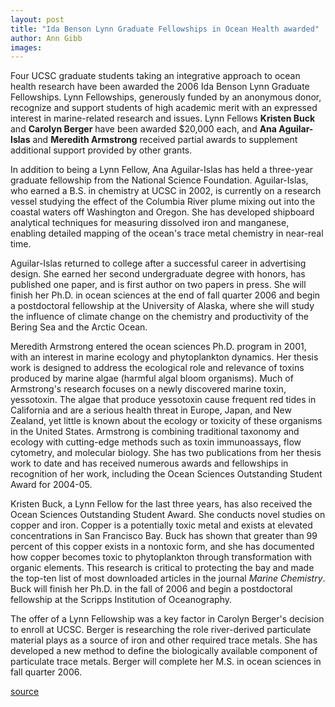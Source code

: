 ```yaml
---
layout: post
title: "Ida Benson Lynn Graduate Fellowships in Ocean Health awarded"
author: Ann Gibb
images:
---
```


Four UCSC graduate students taking an integrative approach to ocean health research have been awarded the 2006 Ida Benson Lynn Graduate Fellowships. Lynn Fellowships, generously funded by an anonymous donor, recognize and support students of high academic merit with an expressed interest in marine-related research and issues. Lynn Fellows **Kristen Buck** and **Carolyn Berger** have been awarded $20,000 each, and **Ana Aguilar-Islas** and **Meredith Armstrong** received partial awards to supplement additional support provided by other grants.

In addition to being a Lynn Fellow, Ana Aguilar-Islas has held a three-year graduate fellowship from the National Science Foundation. Aguilar-Islas, who earned a B.S. in chemistry at UCSC in 2002, is currently on a research vessel studying the effect of the Columbia River plume mixing out into the coastal waters off Washington and Oregon. She has developed shipboard analytical techniques for measuring dissolved iron and manganese, enabling detailed mapping of the ocean's trace metal chemistry in near-real time.

Aguilar-Islas returned to college after a successful career in advertising design. She earned her second undergraduate degree with honors, has published one paper, and is first author on two papers in press. She will finish her Ph.D. in ocean sciences at the end of fall quarter 2006 and begin a postdoctoral fellowship at the University of Alaska, where she will study the influence of climate change on the chemistry and productivity of the Bering Sea and the Arctic Ocean.

Meredith Armstrong entered the ocean sciences Ph.D. program in 2001, with an interest in marine ecology and phytoplankton dynamics. Her thesis work is designed to address the ecological role and relevance of toxins produced by marine algae (harmful algal bloom organisms). Much of Armstrong's research focuses on a newly discovered marine toxin, yessotoxin. The algae that produce yessotoxin cause frequent red tides in California and are a serious health threat in Europe, Japan, and New Zealand, yet little is known about the ecology or toxicity of these organisms in the United States. Armstrong is combining traditional taxonomy and ecology with cutting-edge methods such as toxin immunoassays, flow cytometry, and molecular biology. She has two publications from her thesis work to date and has received numerous awards and fellowships in recognition of her work, including the Ocean Sciences Outstanding Student Award for 2004-05.

Kristen Buck, a Lynn Fellow for the last three years, has also received the Ocean Sciences Outstanding Student Award. She conducts novel studies on copper and iron. Copper is a potentially toxic metal and exists at elevated concentrations in San Francisco Bay. Buck has shown that greater than 99 percent of this copper exists in a nontoxic form, and she has documented how copper becomes toxic to phytoplankton through transformation with organic elements. This research is critical to protecting the bay and made the top-ten list of most downloaded articles in the journal _Marine Chemistry_. Buck will finish her Ph.D. in the fall of 2006 and begin a postdoctoral fellowship at the Scripps Institution of Oceanography.

The offer of a Lynn Fellowship was a key factor in Carolyn Berger's decision to enroll at UCSC. Berger is researching the role river-derived particulate material plays as a source of iron and other required trace metals. She has developed a new method to define the biologically available component of particulate trace metals. Berger will complete her M.S. in ocean sciences in fall quarter 2006.  

[source](http://www1.ucsc.edu/currents/05-06/06-19/lynn.asp "Permalink to lynn")
